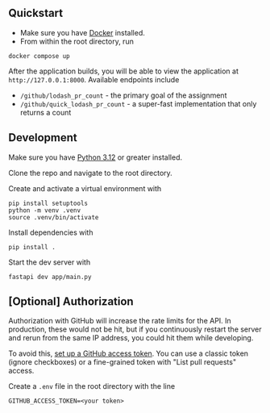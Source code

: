 ## Quickstart

- Make sure you have [Docker](https://docs.docker.com/get-started/get-docker/) installed.
- From within the root directory, run

```shell
docker compose up
```

After the application builds, you will be able to view the application at `http://127.0.0.1:8000`. Available endpoints include

- `/github/lodash_pr_count` - the primary goal of the assignment
- `/github/quick_lodash_pr_count` - a super-fast implementation that only returns a count

## Development

Make sure you have [Python 3.12](https://www.python.org/downloads/release/python-3125/) or greater installed.

Clone the repo and navigate to the root directory.

Create and activate a virtual environment with

```shell
pip install setuptools
python -m venv .venv
source .venv/bin/activate
```

Install dependencies with

```shell
pip install .
```

Start the dev server with

```shell
fastapi dev app/main.py
```

## [Optional] Authorization

Authorization with GitHub will increase the rate limits for the API. In production, these would not be hit, but if you continuously restart the server and rerun from the same IP address, you could hit them while developing.

To avoid this, [set up a GitHub access token](https://docs.github.com/en/authentication/keeping-your-account-and-data-secure/managing-your-personal-access-tokens). You can use a classic token (ignore checkboxes) or a fine-grained token with "List pull requests" access.

Create a `.env` file in the root directory with the line

`GITHUB_ACCESS_TOKEN=<your token>`
